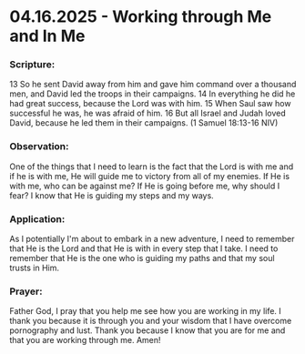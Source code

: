 # 04.16.2025 - Working through Me and In Me

### Scripture:
13 So he sent David away from him and gave him command over a thousand men, and David led the troops in their campaigns. 
14 In everything he did he had great success, because the Lord was with him. 
15 When Saul saw how successful he was, he was afraid of him. 
16 But all Israel and Judah loved David, because he led them in their campaigns.
(1 Samuel 18:13-16 NIV)

### Observation:
One of the things that I need to learn is the fact that the Lord is with me and if he is with me, He will guide me to victory from all of my enemies.
If He is with me, who can be against me? If He is going before me, why should I fear? I know that He is guiding my steps and my ways.

### Application:
As I potentially I'm about to embark in a new adventure, I need to remember that He is the Lord and that He is with in every step that I take.
I need to remember that He is the one who is guiding my paths and that my soul trusts in Him.

### Prayer:
Father God, I pray that you help me see how you are working in my life. I thank you because it is through you and your wisdom that I have overcome
pornography and lust. Thank you because I know that you are for me and that you are working through me. Amen!
